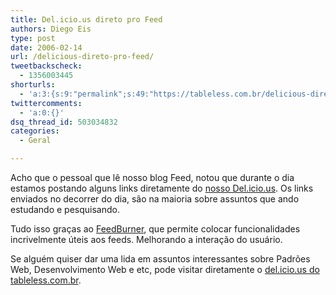 ```yaml
---
title: Del.icio.us direto pro Feed
authors: Diego Eis
type: post
date: 2006-02-14
url: /delicious-direto-pro-feed/
tweetbackscheck:
  - 1356003445
shorturls:
  - 'a:3:{s:9:"permalink";s:49:"https://tableless.com.br/delicious-direto-pro-feed";s:7:"tinyurl";s:26:"https://tinyurl.com/44hdbza";s:4:"isgd";s:19:"https://is.gd/wOk3Rn";}'
twittercomments:
  - 'a:0:{}'
dsq_thread_id: 503034832
categories:
  - Geral

---
```

Acho que o pessoal que lê nosso blog Feed, notou que durante o dia estamos postando alguns links diretamente do [nosso Del.icio.us][1]. Os links enviados no decorrer do dia, são na maioria sobre assuntos que ando estudando e pesquisando.
  
Tudo isso graças ao [FeedBurner][2], que permite colocar funcionalidades incrivelmente úteis aos feeds. Melhorando a interação do usuário.

Se alguém quiser dar uma lida em assuntos interessantes sobre Padrões Web, Desenvolvimento Web e etc, pode visitar diretamente o [del.icio.us do tableless.com.br][1].

 [1]: https://del.icio.us/tableless "Favoritos do Tableless"
 [2]: https://www.feedburner.com/